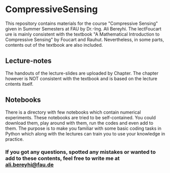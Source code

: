 # CompressiveSensing
This repository contains materials for the course "Compressive Sensing" given in Summer Semesters at FAU by Dr.-Ing. Ali Bereyhi. The lectFoucart ure is mainly consistent with the textbook "A Mathematical Introduction to Compressive Sensing" by Foucart and Rauhut. Nevertheless, in some parts, contents out of the textbook are also included.
## Lecture-notes
The handouts of the lecture-slides are uploaded by Chapter. The chapter however is NOT consistent with the textbook and is based on the lecture cntents itself.
## Notebooks
There is a directory with few notebooks which contain numerical experiments. These notebooks are tried to be self-contained. You could download them, play around with them, run the codes and even add to them. The purpose is to make you familiar with some basic coding tasks in Python which along with the lectures can train you to use your knowledge in practice.

### If you got any questions, spotted any mistakes or wanted to add to these contents, feel free to write me at ali.bereyhi@fau.de
